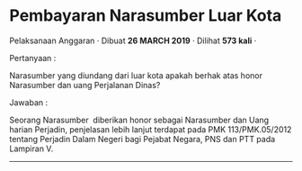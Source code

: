 Pembayaran Narasumber Luar Kota
===============================

Pelaksanaan Anggaran · Dibuat **26 MARCH 2019** · Dilihat **573 kali** ·

Pertanyaan :

Narasumber yang diundang dari luar kota apakah berhak atas honor Narasumber dan uang Perjalanan Dinas?

Jawaban :

Seorang Narasumber  diberikan honor sebagai Narasumber dan Uang harian Perjadin, penjelasan lebih lanjut terdapat pada PMK 113/PMK.05/2012 tentang Perjadin Dalam Negeri bagi Pejabat Negara, PNS dan PTT pada Lampiran V.  

  
  
  

* * *